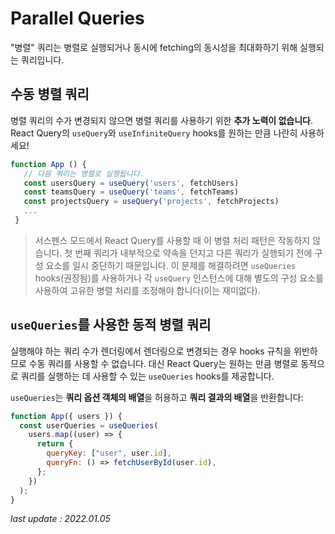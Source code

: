 # Parallel Queries

"병렬" 쿼리는 병렬로 실행되거나 동시에 fetching의 동시성을 최대화하기 위해 실행되는 쿼리입니다.

## 수동 병렬 쿼리

병렬 쿼리의 수가 변경되지 않으면 병렬 쿼리를 사용하기 위한 **추가 노력이 없습니다**. React Query의 `useQuery`와 `useInfiniteQuery` hooks를 원하는 만큼 나란히 사용하세요!

```js
function App () {
   // 다음 쿼리는 병렬로 실행됩니다.
   const usersQuery = useQuery('users', fetchUsers)
   const teamsQuery = useQuery('teams', fetchTeams)
   const projectsQuery = useQuery('projects', fetchProjects)
   ...
 }
```

> 서스펜스 모드에서 React Query를 사용할 때 이 병렬 처리 패턴은 작동하지 않습니다. 첫 번째 쿼리가 내부적으로 약속을 던지고 다른 쿼리가 실행되기 전에 구성 요소를 일시 중단하기 때문입니다. 이 문제를 해결하려면 `useQueries` hooks(권장됨)를 사용하거나 각 `useQuery` 인스턴스에 대해 별도의 구성 요소를 사용하여 고유한 병렬 처리를 조정해야 합니다(이는 재미없다).

## `useQueries`를 사용한 동적 병렬 쿼리

실행해야 하는 쿼리 수가 렌더링에서 렌더링으로 변경되는 경우 hooks 규칙을 위반하므로 수동 쿼리를 사용할 수 없습니다. 대신 React Query는 원하는 만큼 병렬로 동적으로 쿼리를 실행하는 데 사용할 수 있는 `useQueries` hooks를 제공합니다.

`useQueries`는 **쿼리 옵션 객체의 배열**을 허용하고 **쿼리 결과의 배열**을 반환합니다:

```js
function App({ users }) {
  const userQueries = useQueries(
    users.map((user) => {
      return {
        queryKey: ["user", user.id],
        queryFn: () => fetchUserById(user.id),
      };
    })
  );
}
```

_last update : 2022.01.05_
